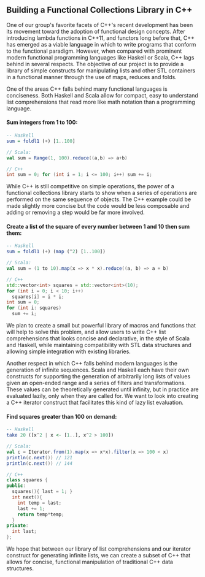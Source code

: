 
## Building a Functional Collections Library in C++

One of our group's favorite facets of C++'s recent development has been its movement toward the adoption of functional design concepts.
After introducing lambda functions in C++11, and functors long before that, C++ has emerged as a viable language in which to write programs that conform to the functional paradigm.
However, when compared with prominent modern functional programming languages like Haskell or Scala, C++ lags behind in several respects.
The objective of our project is to provide a library of simple constructs for manipulating lists and other STL containers in a functional manner through the use of maps, reduces and folds.

One of the areas C++ falls behind many functional languages is conciseness.
Both Haskell and Scala allow for compact, easy to understand list comprehensions that read more like math notation than a programming language.




#### Sum integers from 1 to 100:

```haskell
-- Haskell
sum = foldl1 (+) [1..100]
```

```scala
// Scala:
val sum = Range(1, 100).reduce((a,b) => a+b)
```

```cpp
// C++
int sum = 0; for (int i = 1; i <= 100; i++) sum += i;
```


While C++ is still competitive on simple operations, the power of a functional collections library starts to show when a series of operations are performed on the same sequence of objects.
The C++ example could be made slightly more concise but the code would be less composable and adding or removing a step would be far more involved.




#### Create a list of the square of every number between 1 and 10 then sum them:

```haskell
-- Haskell
sum = foldl1 (+) (map (^2) [1..100])
```

```scala
// Scala:
val sum = (1 to 10).map(x => x * x).reduce((a, b) => a + b)
```

```cpp
// C++
std::vector<int> squares = std::vector<int>(10);
for (int i = 0; i < 10; i++)
  squares[i] = i * i;
int sum = 0;
for (int i: squares)
  sum += i;
```



We plan to create a small but powerful library of macros and functions that will help to solve this problem, and allow users to write C++ list comprehensions that looks concise and declarative, in the style of Scala and Haskell, while maintaining compatibility with STL data structures and allowing simple integration with existing libraries.

Another respect in which C++ falls behind modern languages is the generation of infinite sequences.
Scala and Haskell each have their own constructs for supporting the generation of arbitrarily long lists of values given an open-ended range and a series of filters and transformations.
These values can be theoretically generated until infinity, but in practice are evaluated lazily, only when they are called for.
We want to look into creating a C++ iterator construct that facilitates this kind of lazy list evaluation.




#### Find squares greater than 100 on demand:


```haskell
-- Haskell
take 20 ([x^2 | x <- [1..], x^2 > 100])
```

```scala
// Scala:
val c = Iterator.from(1).map(x => x*x).filter(x => 100 < x)
println(c.next()) // 121
println(c.next()) // 144
```

```cpp
// C++
class squares {
public:
  squares(){ last = 1; }
  int next(){
    int temp = last;
    last += 1;
    return temp*temp;
  }
private:
  int last;
};
```


We hope that between our library of list comprehensions and our iterator construct for generating infinite lists, we can create a subset of C++ that allows for concise, functional manipulation of traditional C++ data structures.

